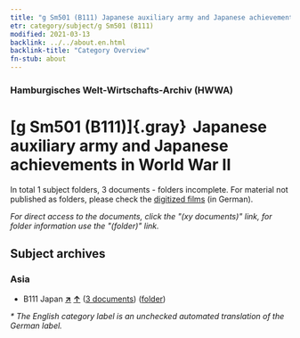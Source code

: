 ```yaml
---
title: "g Sm501 (B111) Japanese auxiliary army and Japanese achievements in World War II"
etr: category/subject/g Sm501 (B111)
modified: 2021-03-13
backlink: ../../about.en.html
backlink-title: "Category Overview"
fn-stub: about
---
```


### Hamburgisches Welt-Wirtschafts-Archiv (HWWA)
# [g Sm501 (B111)]{.gray}&#8201; Japanese auxiliary army and Japanese achievements in World War II&#160; 





In total 1 subject folders, 3 documents - folders incomplete.
For material not published as folders, please check the [digitized films](/film/h1_sh) (in German).

_For direct access to the documents, click the "(xy documents)" link, for folder information use the "(folder)" link._

## Subject archives



### Asia

- B111 Japan [**&nearr;**](../../../geo/i/141272/about.en.html "Japan (all folders)") [**&uarr;**](../../../geo/about.en.html#B111 "Country category system") (<a href="https://pm20.zbw.eu/dfgview/sh/141272,144605" title="about: Japan : Japanese auxiliary army and Japanese achievements in World War II" target="_blank">3 documents</a>) ([folder](../../../../folder/sh/1412xx/141272/1446xx/144605/about.en.html))


_* The English category label is an unchecked automated translation of the German label._

